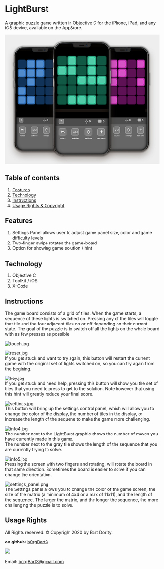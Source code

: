 # LightBurst
A graphic puzzle game written in Objective C for the iPhone, iPad, and any iOS device, available on the AppStore.


![screenshot.jpg](screenshot.jpg)

## Table of contents
<!-- 1. [Installation](#Installation)
2. [Usage](#Usage)
3. [Live Demo](#Live_Demo) -->
1. [Features](#Features)
2. [Technology](#Technology)
3. [Instructions](#Instructions)
4. [Usage Rights & Copyright](#Rights)

<!-- 3. [User Story](#User_Story)
4. [Contributors](#Contributors)
5. [Badges](#Badges) -->
<!-- 
<a name="Installation"></a>
## Installation
```sh
X-Code
```

<a name="Live_Demo"></a>
## Live Demo
<a href="https://shielded-crag-85117.herokuapp.com/">Live Demo on Heroku</a> -->

<a name="Features"></a>
## Features
1. Settings Panel allows user to adjust game panel size, color and game difficulty levels
2. Two-finger swipe rotates the game-board
3. Option for showing game solution / hint


<a name="Technology"></a>
## Technology
1. Objective C
2. ToolKit / iOS
3. X-Code

<!-- <a name="User_Story"></a>
## User Story
```sh
As an avid reader, I want to be able to store my own list of books that are available on Google Books, and then be able to easily access them at a later date.
``` -->
<a name="Instructions"></a>
## Instructions
The game board consists of a grid of tiles.  When the game starts, a sequence of these lights is switched on.  Pressing any of the tiles will toggle that tile and the four adjacent tiles on or off depending on their current state.  The goal of the puzzle is to switch off all the lights on the whole board with as few presses as possible.


![touch.jpg](touch.jpg)

![reset.jpg](reset.jpg)  
If you get stuck and want to try again, this button will restart the current game with the original set of lights switched on, so you can try again from the begining.


![key.jpg](key.jpg)  
If you get stuck and need help, pressing this button will show you the set of tiles that you need to press to get to the solution.  Note however that using this hint will greatly reduce your final score.


![settings.jpg](settings.jpg)  
This button will bring up the settings control panel, which will allow you to change the color of the display, the number of tiles in the display, or increase the length of the sequene to make the game more challenging.


![info4.jpg](info4.jpg)  
The number next to the LightBurst graphic shows the number of moves you have currently made in this game.  
The number next to the gray tile shows the length of the sequence that you are currently trying to solve.


![info5.jpg](info5.jpg)  
Pressing the screen with two fingers and rotating, will rotate the board in that same direction.  Sometimes the board is easier to solve if you can change the orientation.

![settings_panel.png](settings_panel.png)  
The Settings panel allows you to change the color of the game screen, the size of the matrix (a minimum of 4x4 or a max of 11x11), and the length of the sequence.  The larger the matrix, and the longer the sequence, the more challenging the puzzle is to solve.


<a name="Rights"></a>
## Usage Rights
All Rights reserved.  © Copyright 2020 by Bart Dority.

**on github:** <a href='github.com/b0rgBart3'>b0rgBart3</a>

[![](https://github.com/b0rgBart3.png?size=90)](https://github.com/remarkablemark)

Email: borgBart3@gmail.com

